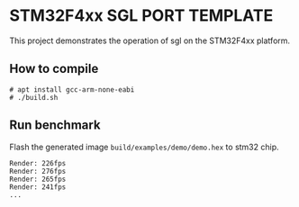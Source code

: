 # STM32F4xx SGL PORT TEMPLATE

This project demonstrates the operation of sgl on the STM32F4xx platform.

## How to compile

```
# apt install gcc-arm-none-eabi
# ./build.sh
```

## Run benchmark

Flash the generated image `build/examples/demo/demo.hex` to stm32 chip.

```
Render: 226fps
Render: 276fps
Render: 265fps
Render: 241fps
...
```
